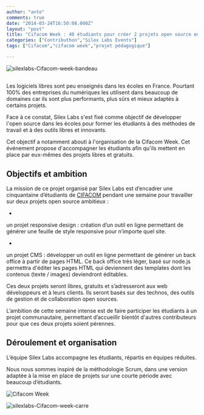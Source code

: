 ```yaml
---
author: "anto"
comments: true
date: "2014-03-24T16:50:08.000Z"
layout: "post"
title: "Cifacom Week : 40 étudiants pour créer 2 projets open source en 1 semaine"
categories: ["Contributhon","Silex Labs Events"]
tags: ["Cifacom","cifacom week","projet pédagogique"]

---
```

![silexlabs-Cifacom-week-bandeau](https://www.silexlabs.org/wp-content/uploads/2014/03/silexlabs-Cifacom-week-bandeau.png)





##




Les logiciels libres sont peu enseignés dans les écoles en France. Pourtant 100% des entreprises du numériques les utilisent dans beaucoup de domaines car ils sont plus performants, plus sûrs et mieux adaptés à certains projets.




Face à ce constat, Silex Labs s'est fixé comme objectif de développer l'open source dans les écoles pour former les étudiants à des méthodes de travail et à des outils libres et innovants.




Cet objectif a notamment abouti à l'organisation de la Cifacom Week. Cet événement propose d'accompagner les étudiants afin qu'ils mettent en place par eux-mêmes des projets libres et gratuits.





## Objectifs et ambition




La mission de ce projet organisé par Silex Labs est d’encadrer une cinquantaine d’étudiants de [CIFACOM](http://www.cifacom.com/) pendant une semaine pour travailler sur deux projets open source ambitieux :







  *


un projet responsive design : création d’un outil en ligne permettant de générer une feuille de style responsive pour n’importe quel site.







  *


un projet CMS : développer un outil en ligne permettant de générer un back office à partir de pages HTML. Ce back office très léger, basé sur node.js permettra d'éditer les pages HTML qui deviennent des templates dont les contenus (texte / images) deviendront éditables.





Ces deux projets seront libres, gratuits et s’adresseront aux web développeurs et à leurs clients. Ils seront basés sur des technos, des outils de gestion et de collaboration open sources.


L’ambition de cette semaine intense est de faire participer les étudiants à un projet communautaire, permettant d’accueillir bientôt d'autres contributeurs pour que ces deux projets soient pérennes.





## Déroulement et organisation




L’équipe Silex Labs accompagne les étudiants, répartis en équipes réduites.




Nous nous sommes inspiré de la méthodologie Scrum, dans une version adaptée à la mise en place de projets sur une courte période avec beaucoup d’étudiants.




![Cifacom Week](https://www.silexlabs.org/wp-content/uploads/2014/03/Cifacom-Week-687x687.jpg)




![silexlabs-Cifacom-week-carre](https://www.silexlabs.org/wp-content/uploads/2014/03/silexlabs-Cifacom-week-carre.png)



